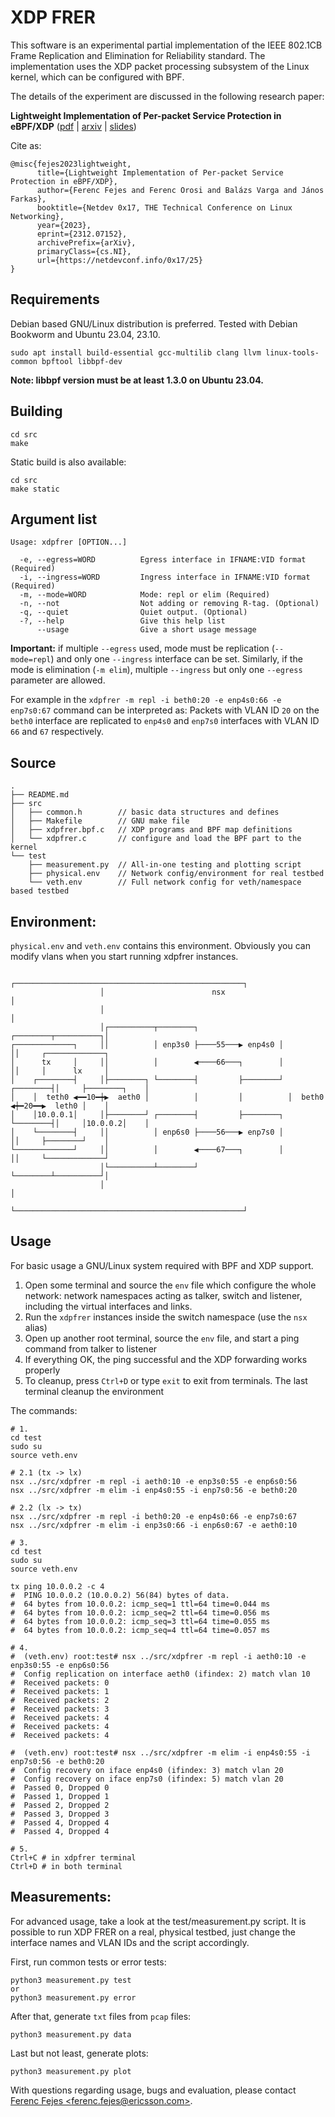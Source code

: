 # XDP FRER

This software is an experimental partial implementation of the IEEE 802.1CB Frame Replication and Elimination for Reliability standard.
The implementation uses the XDP packet processing subsystem of the Linux kernel, which can be configured with BPF.

The details of the experiment are discussed in the following research paper:

__Lightweight Implementation of Per-packet Service Protection in eBPF/XDP__ ([pdf](https://netdevconf.info/0x17/docs/netdev-0x17-paper25-talk-paper.pdf) | [arxiv](https://arxiv.org/abs/2312.07152) | [slides](https://netdevconf.info/0x17/docs/netdev-0x17-paper25-talk-slides/netdev0x17_xdpfrer_slides.pdf))

Cite as:

```
@misc{fejes2023lightweight,
      title={Lightweight Implementation of Per-packet Service Protection in eBPF/XDP}, 
      author={Ferenc Fejes and Ferenc Orosi and Balázs Varga and János Farkas},
      booktitle={Netdev 0x17, THE Technical Conference on Linux Networking},
      year={2023},
      eprint={2312.07152},
      archivePrefix={arXiv},
      primaryClass={cs.NI},
      url={https://netdevconf.info/0x17/25}
}
```

## Requirements

Debian based GNU/Linux distribution is preferred.
Tested with Debian Bookworm and Ubuntu 23.04, 23.10.

```
sudo apt install build-essential gcc-multilib clang llvm linux-tools-common bpftool libbpf-dev
```

**Note: libbpf version must be at least 1.3.0 on Ubuntu 23.04.**

## Building

```
cd src
make
```

Static build is also available:
```
cd src
make static
```

## Argument list

```
Usage: xdpfrer [OPTION...]

  -e, --egress=WORD          Egress interface in IFNAME:VID format (Required)
  -i, --ingress=WORD         Ingress interface in IFNAME:VID format (Required)
  -m, --mode=WORD            Mode: repl or elim (Required)
  -n, --not                  Not adding or removing R-tag. (Optional)
  -q, --quiet                Quiet output. (Optional)
  -?, --help                 Give this help list
      --usage                Give a short usage message
```

__Important:__ if multiple `--egress` used, mode must be replication (`--mode=repl`) and only one `--ingress` interface can be set.
Similarly, if the mode is elimination (`-m elim`), multiple `--ingress` but only one `--egress` parameter are allowed.

For example in the `xdpfrer -m repl -i beth0:20 -e enp4s0:66 -e enp7s0:67` command can be interpreted as:
Packets with VLAN ID `20` on the `beth0` interface are replicated to `enp4s0` and `enp7s0` interfaces with VLAN ID `66` and `67` respectively.

## Source

```
.
├── README.md
├── src
│   ├── common.h        // basic data structures and defines
│   ├── Makefile        // GNU make file
│   ├── xdpfrer.bpf.c   // XDP programs and BPF map definitions
│   └── xdpfrer.c       // configure and load the BPF part to the kernel
└── test
    ├── measurement.py  // All-in-one testing and plotting script
    ├── physical.env    // Network config/environment for real testbed
    └── veth.env        // Full network config for veth/namespace based testbed
```

## Environment:

`physical.env` and `veth.env` contains this environment. Obviously you can modify vlans when you start running xdpfrer instances.

```
                    ┌───────────────────────────────────────────────────┐                    
                    │                        nsx                        │                    
                    │                                                   │                    
                    │┌──────────┬────────┐         ┌────────┬──────────┐│                    
┌─────────────┐     ││          │ enp3s0 ├────55───▶ enp4s0 │          ││     ┌─────────────┐
│      tx     │     ││          │        ◀────66───┐        │          ││     │      lx     │
│    ┌────────┤     │├────────┐ └────────┤         ├────────┘ ┌────────┤│     ├────────┐    │
│    │  teth0 ◀━━10━┿▶  aeth0 │          │         │          │  beth0 ◀┿━20━━▶  leth0 │    │
│    │10.0.0.1│     │├────────┘ ┌────────┤         ├────────┐ └────────┤│     │10.0.0.2│    │
│    └────────┤     ││          │ enp6s0 ├────56───▶ enp7s0 │          ││     ├────────┘    │
└─────────────┘     ││          │        ◀────67───┐        │          ││     └─────────────┘
                    │└──────────┴────────┘         └────────┴──────────┘│                    
                    │                                                   │                    
                    └───────────────────────────────────────────────────┘                    
```

## Usage

For basic usage a GNU/Linux system required with BPF and XDP support.

1. Open some terminal and source the `env` file which configure the whole network: network namespaces acting as talker, switch and listener, including the virtual interfaces and links.
2. Run the `xdpfrer` instances inside the switch namespace (use the `nsx` alias)
3. Open up another root terminal, source the `env` file, and start a ping command from talker to listener
4. If everything OK, the ping successful and the XDP forwarding works properly
5. To cleanup, press `Ctrl+D` or type `exit` to exit from terminals. The last terminal cleanup the environment

The commands:

```
# 1.
cd test
sudo su
source veth.env
```

```
# 2.1 (tx -> lx)
nsx ../src/xdpfrer -m repl -i aeth0:10 -e enp3s0:55 -e enp6s0:56
nsx ../src/xdpfrer -m elim -i enp4s0:55 -i enp7s0:56 -e beth0:20

# 2.2 (lx -> tx)
nsx ../src/xdpfrer -m repl -i beth0:20 -e enp4s0:66 -e enp7s0:67
nsx ../src/xdpfrer -m elim -i enp3s0:66 -i enp6s0:67 -e aeth0:10
```

```
# 3.
cd test
sudo su
source veth.env

tx ping 10.0.0.2 -c 4
#  PING 10.0.0.2 (10.0.0.2) 56(84) bytes of data.
#  64 bytes from 10.0.0.2: icmp_seq=1 ttl=64 time=0.044 ms
#  64 bytes from 10.0.0.2: icmp_seq=2 ttl=64 time=0.056 ms
#  64 bytes from 10.0.0.2: icmp_seq=3 ttl=64 time=0.055 ms
#  64 bytes from 10.0.0.2: icmp_seq=4 ttl=64 time=0.057 ms
```

```
# 4.
#  (veth.env) root:test# nsx ../src/xdpfrer -m repl -i aeth0:10 -e enp3s0:55 -e enp6s0:56
#  Config replication on interface aeth0 (ifindex: 2) match vlan 10
#  Received packets: 0
#  Received packets: 1
#  Received packets: 2
#  Received packets: 3
#  Received packets: 4
#  Received packets: 4
#  Received packets: 4

#  (veth.env) root:test# nsx ../src/xdpfrer -m elim -i enp4s0:55 -i enp7s0:56 -e beth0:20
#  Config recovery on iface enp4s0 (ifindex: 3) match vlan 20
#  Config recovery on iface enp7s0 (ifindex: 5) match vlan 20
#  Passed 0, Dropped 0
#  Passed 1, Dropped 1
#  Passed 2, Dropped 2
#  Passed 3, Dropped 3
#  Passed 4, Dropped 4
#  Passed 4, Dropped 4
```

```
# 5.
Ctrl+C # in xdpfrer terminal
Ctrl+D # in both terminal
```

## Measurements:

For advanced usage, take a look at the test/measurement.py script. It is possible to run XDP FRER on a real, physical testbed, just change the interface names and VLAN IDs and the script accordingly.

First, run common tests or error tests:
```
python3 measurement.py test
or
python3 measurement.py error
```

After that, generate `txt` files from `pcap` files:
```
python3 measurement.py data
```

Last but not least, generate plots:
```
python3 measurement.py plot
```

With questions regarding usage, bugs and evaluation, please contact [Ferenc Fejes \<ferenc.fejes@ericsson.com\>](mailto:ferenc.fejes@ericsson.com).
